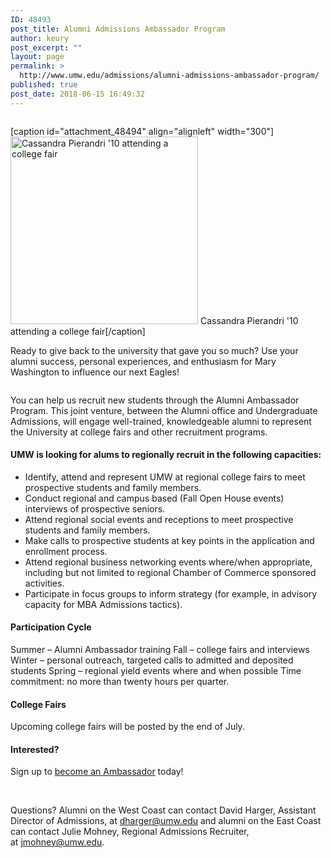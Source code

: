 ```yaml
---
ID: 48493
post_title: Alumni Admissions Ambassador Program
author: keury
post_excerpt: ""
layout: page
permalink: >
  http://www.umw.edu/admissions/alumni-admissions-ambassador-program/
published: true
post_date: 2018-06-15 16:49:32
---
```

<div id="widget-area-row-1" class="perc-region perc-fixed perc-vertical row ">
<div class=" perc-vertical ">
<div id="widget-1" class="perc-region perc-region-leaf perc-fixed perc-vertical small-12 columns ">
<div class=" perc-vertical ">
<div class="perc-widget">
<div class="ouResponsiveHomepageHeading">

[caption id="attachment_48494" align="alignleft" width="300"]<img class="wp-image-48494 size-medium" src="http://www.umw.edu/admissions/wp-content/uploads/sites/6/2018/06/Alumni-College-Fair-300x300.jpg" alt="Cassandra Pierandri '10 attending a college fair" width="300" height="300" /> Cassandra Pierandri '10 attending a college fair[/caption]
<p class="pageIntroText">Ready to give back to the university that gave you so much? Use your alumni success, personal experiences, and enthusiasm for Mary Washington to influence our next Eagles!</p>

</div>
</div>
</div>
</div>
</div>
</div>
<div id="widget-area-row-2" class="perc-region perc-fixed perc-vertical row ">
<div class=" perc-vertical ">
<div id="PageContent" class="perc-region perc-region-leaf perc-fixed perc-vertical small-12 columns ">
<div class=" perc-vertical ">
<div class="perc-widget">
<div class="rxbodyfield">

You can help us recruit new students through the Alumni Ambassador Program. This joint venture, between the Alumni office and Undergraduate Admissions, will engage well-trained, knowledgeable alumni to represent the University at college fairs and other recruitment programs.
<h4>UMW is looking for alums to regionally recruit in the following capacities:</h4>
<ul>
 	<li>Identify, attend and represent UMW at regional college fairs to meet prospective students and family members.</li>
 	<li>Conduct regional and campus based (Fall Open House events) interviews of prospective seniors.</li>
 	<li>Attend regional social events and receptions to meet prospective students and family members.</li>
 	<li>Make calls to prospective students at key points in the application and enrollment process.</li>
 	<li>Attend regional business networking events where/when appropriate, including but not limited to regional Chamber of Commerce sponsored activities.</li>
 	<li>Participate in focus groups to inform strategy (for example, in advisory capacity for MBA Admissions tactics).</li>
</ul>
<h4>Participation Cycle</h4>
Summer – Alumni Ambassador training
Fall – college fairs and interviews
Winter – personal outreach, targeted calls to admitted and deposited students
Spring – regional yield events where and when possible
Time commitment: no more than twenty hours per quarter.
<h4>College Fairs</h4>
Upcoming college fairs will be posted by the end of July.
<h4>Interested?</h4>
Sign up to <a href="https://goo.gl/forms/Mx9IT6bqgY9Fob552">become an Ambassador</a> today!

&nbsp;

Questions? Alumni on the West Coast can contact David Harger, Assistant Director of Admissions, at
<a href="mailto:dharger@umw.edu">dharger@umw.edu</a> and alumni on the East Coast can contact Julie Mohney, Regional Admissions Recruiter, at <a href="mailto:jmohney@umw.edu">jmohney@umw.edu</a>.

</div>
</div>
</div>
</div>
</div>
</div>